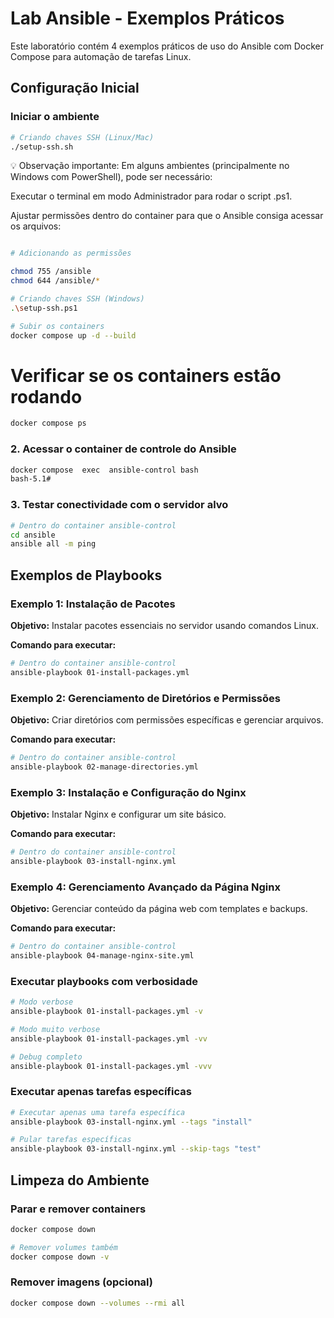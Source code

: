 # Lab Ansible - Exemplos Práticos

Este laboratório contém 4 exemplos práticos de uso do Ansible com Docker Compose para automação de tarefas Linux.

## Configuração Inicial

### Iniciar o ambiente

```bash
# Criando chaves SSH (Linux/Mac)
./setup-ssh.sh
```

💡 Observação importante:
Em alguns ambientes (principalmente no Windows com PowerShell), pode ser necessário:

Executar o terminal em modo Administrador para rodar o script .ps1.

Ajustar permissões dentro do container para que o Ansible consiga acessar os arquivos:

```bash

# Adicionando as permissões

chmod 755 /ansible
chmod 644 /ansible/*

# Criando chaves SSH (Windows)
.\setup-ssh.ps1
```

```bash
# Subir os containers
docker compose up -d --build
```

# Verificar se os containers estão rodando

```bash
docker compose ps
```

### 2. Acessar o container de controle do Ansible

```bash
docker compose  exec  ansible-control bash
bash-5.1#
```

### 3. Testar conectividade com o servidor alvo

```bash
# Dentro do container ansible-control
cd ansible
ansible all -m ping
```

## Exemplos de Playbooks

### Exemplo 1: Instalação de Pacotes

**Objetivo:** Instalar pacotes essenciais no servidor usando comandos Linux.

**Comando para executar:**

```bash
# Dentro do container ansible-control
ansible-playbook 01-install-packages.yml
```

### Exemplo 2: Gerenciamento de Diretórios e Permissões

**Objetivo:** Criar diretórios com permissões específicas e gerenciar arquivos.

**Comando para executar:**

```bash
# Dentro do container ansible-control
ansible-playbook 02-manage-directories.yml
```

### Exemplo 3: Instalação e Configuração do Nginx

**Objetivo:** Instalar Nginx e configurar um site básico.

**Comando para executar:**

```bash
# Dentro do container ansible-control
ansible-playbook 03-install-nginx.yml
```

### Exemplo 4: Gerenciamento Avançado da Página Nginx

**Objetivo:** Gerenciar conteúdo da página web com templates e backups.

**Comando para executar:**

```bash
# Dentro do container ansible-control
ansible-playbook 04-manage-nginx-site.yml
```

### Executar playbooks com verbosidade

```bash
# Modo verbose
ansible-playbook 01-install-packages.yml -v

# Modo muito verbose
ansible-playbook 01-install-packages.yml -vv

# Debug completo
ansible-playbook 01-install-packages.yml -vvv
```

### Executar apenas tarefas específicas

```bash
# Executar apenas uma tarefa específica
ansible-playbook 03-install-nginx.yml --tags "install"

# Pular tarefas específicas
ansible-playbook 03-install-nginx.yml --skip-tags "test"
```

## Limpeza do Ambiente

### Parar e remover containers

```bash
docker compose down

# Remover volumes também
docker compose down -v
```

### Remover imagens (opcional)

```bash
docker compose down --volumes --rmi all
```
